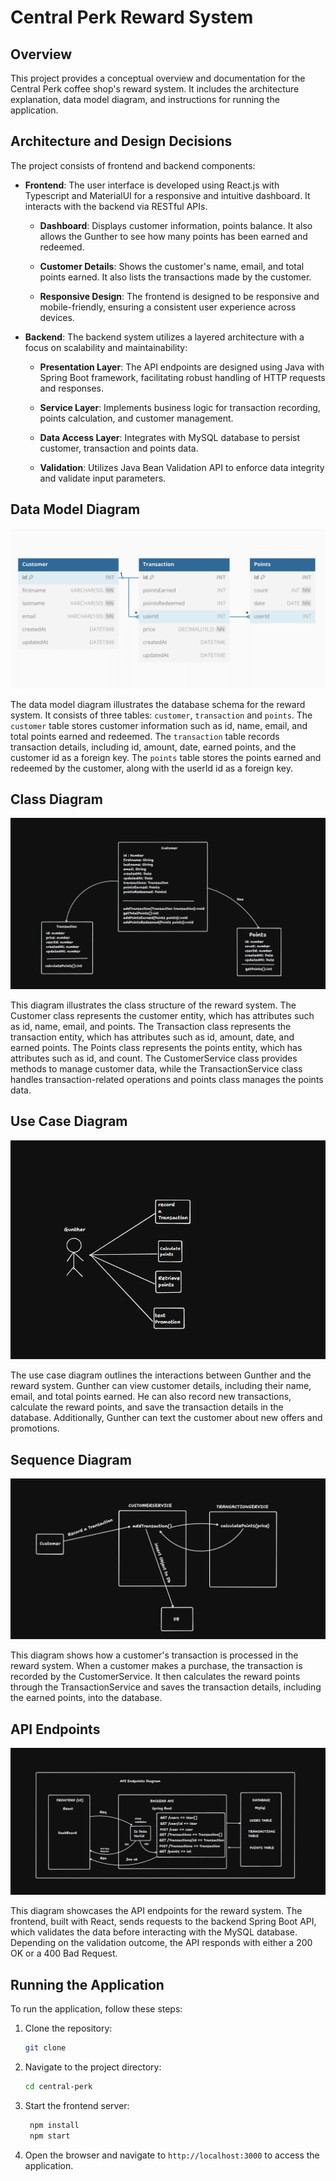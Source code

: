# Central Perk Reward System

## Overview

This project provides a conceptual overview and documentation for the Central Perk coffee shop's reward system. It includes the architecture explanation, data model diagram, and instructions for running the application.

## Architecture and Design Decisions

The project consists of frontend and backend components:

- **Frontend**: The user interface is developed using React.js with Typescript and MaterialUI for a responsive and intuitive dashboard. It interacts with the backend via RESTful APIs.

  - **Dashboard**: Displays customer information, points balance. It also allows the Gunther to see how many points has been earned and redeemed.

  - **Customer Details**: Shows the customer's name, email, and total points earned. It also lists the transactions made by the customer.

  - **Responsive Design**: The frontend is designed to be responsive and mobile-friendly, ensuring a consistent user experience across devices.

- **Backend**: The backend system utilizes a layered architecture with a focus on scalability and maintainability:

  - **Presentation Layer**: The API endpoints are designed using Java with Spring Boot framework, facilitating robust handling of HTTP requests and responses.

  - **Service Layer**: Implements business logic for transaction recording, points calculation, and customer management.

  - **Data Access Layer**: Integrates with MySQL database to persist customer, transaction and points data.

  - **Validation**: Utilizes Java Bean Validation API to enforce data integrity and validate input parameters.

## Data Model Diagram

![image](./public/data-diagram.png)

The data model diagram illustrates the database schema for the reward system. It consists of three tables: `customer`, `transaction` and `points`. The `customer` table stores customer information such as id, name, email, and total points earned and redeemed. The `transaction` table records transaction details, including id, amount, date, earned points, and the customer id as a foreign key. The `points` table stores the points earned and redeemed by the customer, along with the userId id as a foreign key.

## Class Diagram

![image](./public/class-diagram.png)

This diagram illustrates the class structure of the reward system. The Customer class represents the customer entity, which has attributes such as id, name, email, and points. The Transaction class represents the transaction entity, which has attributes such as id, amount, date, and earned points. The Points class represents the points entity, which has attributes such as id, and count. The CustomerService class provides methods to manage customer data, while the TransactionService class handles transaction-related operations and points class manages the points data.

## Use Case Diagram

![image](./public/use-case-diagram.png)

The use case diagram outlines the interactions between Gunther and the reward system. Gunther can view customer details, including their name, email, and total points earned. He can also record new transactions, calculate the reward points, and save the transaction details in the database. Additionally, Gunther can text the customer about new offers and promotions.

## Sequence Diagram

![image](./public/sequence-diagram.png)

This diagram shows how a customer's transaction is processed in the reward system. When a customer makes a purchase, the transaction is recorded by the CustomerService. It then calculates the reward points through the TransactionService and saves the transaction details, including the earned points, into the database.

## API Endpoints

![image](./public/api-end-points-diagram.png)

This diagram showcases the API endpoints for the reward system. The frontend, built with React, sends requests to the backend Spring Boot API, which validates the data before interacting with the MySQL database. Depending on the validation outcome, the API responds with either a 200 OK or a 400 Bad Request.

## Running the Application

To run the application, follow these steps:

1. Clone the repository:

   ```bash
   git clone
   ```

2. Navigate to the project directory:

   ```bash
   cd central-perk
   ```

3. Start the frontend server:

   ```bash
    npm install
    npm start
   ```

4. Open the browser and navigate to `http://localhost:3000` to access the application.
